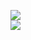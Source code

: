 [![](https://img.shields.io/badge/Made%20With-Github%20Spray-lightgrey.svg?style=for-the-badge&logo=github)](https://github.com/Annihil/github-spray#20751)  
[![](https://i.imgur.com/2DrTn0Z.gif)](https://github.com/Annihil/github-spray)
